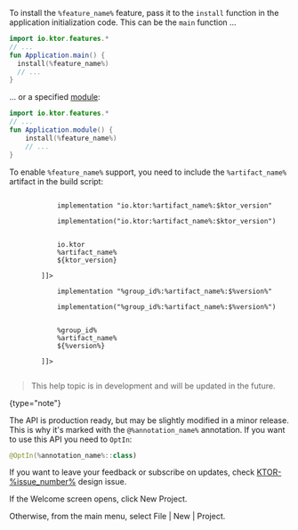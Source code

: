 <chunk id="install_feature">

To install the `%feature_name%` feature, pass it to the `install` function in the application initialization code. This can be the `main` function ...

```kotlin
import io.ktor.features.*
// ...
fun Application.main() {
  install(%feature_name%)
  // ...
}
```

... or a specified [module](Modules.md):

```kotlin
import io.ktor.features.*
// ...
fun Application.module() {
    install(%feature_name%)
    // ...
}
```

</chunk>


<chunk id="add_ktor_artifact_intro">

To enable `%feature_name%` support, you need to include the `%artifact_name%` artifact in the build script:

</chunk>


<chunk id="add_ktor_artifact">
<tabs>
    <tab title="Gradle (Groovy)">
        <code style="block" lang="Groovy" title="Sample">
            implementation "io.ktor:%artifact_name%:$ktor_version"
        </code>
    </tab>
    <tab title="Gradle (Kotlin)">
        <code style="block" lang="Kotlin" title="Sample">
            implementation("io.ktor:%artifact_name%:$ktor_version")
        </code>
    </tab>
    <tab title="Maven">
        <code style="block" lang="XML" title="Sample">
        <![CDATA[
        <dependency>
            <groupId>io.ktor</groupId>
            <artifactId>%artifact_name%</artifactId>
            <version>${ktor_version}</version>
        </dependency>
        ]]>
        </code>
   </tab>
</tabs>
</chunk>


<chunk id="add_artifact">
<tabs>
    <tab title="Gradle (Groovy)">
        <code style="block" lang="Groovy" title="Sample">
            implementation "%group_id%:%artifact_name%:$%version%"
        </code>
    </tab>
    <tab title="Gradle (Kotlin)">
        <code style="block" lang="Kotlin" title="Sample">
            implementation("%group_id%:%artifact_name%:$%version%")
        </code>
    </tab>
    <tab title="Maven">
        <code style="block" lang="XML" title="Sample">
        <![CDATA[
        <dependency>
            <groupId>%group_id%</groupId>
            <artifactId>%artifact_name%</artifactId>
            <version>${%version%}</version>
        </dependency>
        ]]>
        </code>
   </tab>
</tabs>
</chunk>


<chunk id="outdated_warning">

> This help topic is in development and will be updated in the future.
> 
{type="note"}

</chunk>

<chunk id="experimental">

The API is production ready, but may be slightly modified in a minor release. This is why it's marked with the
`@%annotation_name%` annotation. If you want to use this API you need to `OptIn`:
```kotlin
@OptIn(%annotation_name%::class)
```
If you want to leave your feedback or subscribe on updates, check
[KTOR-%issue_number%](https://youtrack.jetbrains.com/issue/KTOR-%issue_number%) design issue.

</chunk>



<chunk id="new_project_idea">
<p>
If the Welcome screen opens, click <control>New Project</control>.
</p>
<p>
Otherwise, from the main menu, select <menupath>File | New | Project</menupath>.
</p>
</chunk>
